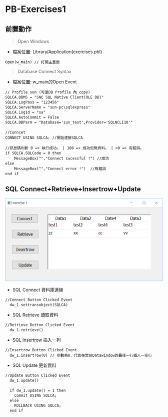 # PB-Exercises1

## 前置動作

> Open Windows 

* 檔案位置: Library/Application(exercises.pbl)

```
Open(w_main) // 打開主畫面
```

> Database Connect Syntax

* 檔案位置: w_main的Open Event

```
// Profile sun (可至DB Profile 內 copy)
SQLCA.DBMS = "SNC SQL Native Client(OLE DB)"
SQLCA.LogPass = "123456" 
SQLCA.ServerName = "sun-pc\sqlexpress"
SQLCA.LogId = "sa"
SQLCA.AutoCommit = False
SQLCA.DBParm = "Database='sun_test',Provider='SQLNCLI10'"

//Conncet 
CONNECT USING SQLCA; //開始連接SQLCA

//訊息碼判斷 0 => 執行成功。 | 100 => 成功但無資料。 | <0 => 有錯誤。
if SQLCA.SQLCode = 0 then
	MessageBox("","Connect sucessful !") //成功
else 
	MessageBox("","Connect error !")  //有錯誤
end if

```

## SQL Connect+Retrieve+Insertrow+Update

![展示](https://github.com/2018-Intern/PB-Exercises1/blob/master/exercise1.png)

* SQL Connect 資料庫連線
```
//Connect Button Clicked Event
  dw_1.settransobject(SQLCA) 
```

* SQL Retrieve 讀取資料
```
//Retrieve Button Clicked Event
  dw_1.retrieve()
```

* SQL Insertrow 插入一列
```
//Insertrow Button Clicked Event
  dw_1.insertrow(0) // 參數為0，代表在當前Datawindow的最後一行插入一空行
```

* SQL Update 更新資料
```
//Update Button Clicked Event
  dw_1.update()
  
  if dw_1.update() = 1 then
    Commit USING SQLCA;
  else 
    ROLLBACK USING SQLCA;
  end if
```

